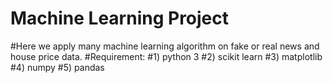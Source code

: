 # Machine Learning Project
#Here we apply many machine learning algorithm on fake or real news and house price data.
#Requirement:
#1) python 3
#2) scikit learn
#3) matplotlib
#4) numpy
#5) pandas

